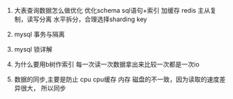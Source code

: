 <!--
 * @Date: 2021-05-10 08:42:32
 * @LastEditors: seven sun 
 * @LastEditTime: 2021-07-14 14:06:25
 * @FilePath: /interview/mysql/mysql.md
-->

1. 大表查询数据怎么做优化
   优化schema sql语句+索引
   加缓存 redis 
   主从复制，读写分离
   水平拆分，合理选择sharding key

2. mysql 事务与隔离


3. mysql 锁详解

4. 为什么要用b树作索引
每一次读一次数据拿出来比较一次都是一次io

5. 数据的同步,主要是防止 cpu cpu缓存  内存 磁盘的不一致，因为读取的速度差异很大，
   所以同步